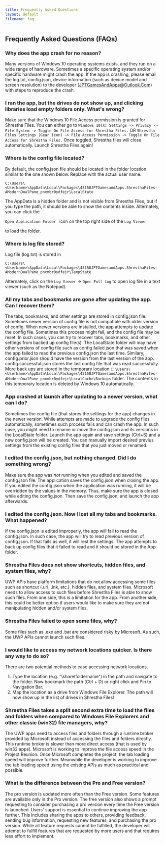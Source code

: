 ```yaml
---
title: Frequently Asked Questions
layout: default
filename: faq
--- 
```



## Frequently Asked Questions (FAQs)
### Why does the app crash for no reason?
Many versions of Windows 10 operating systems exists, and they run on a wide range of hardware. Sometimes a specific operating system and/or specific hardware might crash the app. If the app is crashing, please email the log.txt, config.json, device information (such as device model and screen resolution) to the developer (JPTGamesAndApps@Outlook.Com) with steps to reproduce the crash.

### I ran the app, but the drives do not show up, and clicking libraries load empty folders only. What's wrong?
Make sure that the Windows 10 File Access permission is granted for Shrestha Files. You can either go to
```Windows 10(X) Settings -> Privacy -> File System -> Toggle On File Access for Shrestha Files.```
OR
```Shrestha Files Settings (Gear Icon) -> File Access Permission -> Toggle On File Access for Shrestha Files.```
Once toggled, Shrestha files will close automatically. Launch Shrestha Files again!

### Where is the config file located?
By default, the config.json file should be located in the folder location similar to the one shown below. Replace <UserName> with the actual user name. 
  
```C:\Users\<UserName>\AppData\Local\Packages\43158JPTGamesandApps.ShresthaFiles-AModernDualPane_pnxmbr0ydfejr\LocalState ``` 
  
The AppData is a hidden folder and is not visible from Shrestha Files, but if you type the path, it should be able to show the contents inside. Alternately, you can click the 
  
```Open Application Folder ``` 
  icon on the top right side of the 
```Log Viewer``` 

to load the folder.


### Where is log file stored?
Log file (log.txt) is stored in 

```C:\Users\<UserName>\AppData\Local\Packages\43158JPTGamesandApps.ShresthaFiles-AModernDualPane_pnxmbr0ydfejr\TempState ``` 

Alternately, click on the ```Log Viewer``` -> ```Open Full Log``` to open log file in a text viewer (such as the Notepad).


### All my tabs and bookmarks are gone after updating the app. Can I recover them?
The tabs, bookmarks, and other settings are stored in config.json file. Sometimes newer version of config file is not compatible with older version of config. When newer versions are installed, the app attempts to update the config file. Sometimes this process might fail, and the config file may be reset. In such cases, you can try to recover tabs, bookmarks, and other settings from backed up config file(s). The LocalState folder will may have other versions of config file such as config.failed.json that was saved when the app failed to read the previous config.json the last time. Similary, config.prior.json should have the version from the last version of the app. config.successful.json stores the last config file that was read successfully. More back ups are stored in the temporary location ```C:\Users\<UserName>\AppData\Local\Packages\43158JPTGamesandApps.ShresthaFiles-AModernDualPane_pnxmbr0ydfejr\LocalCache\Backups``` folder. The contents in this temporary location is deleted by Windows 10 automatically.


### App crashed at launch after updating to a newer version, what can I do?
Sometimes the config file (that stores the settings for the app) changes in the newer version. While attempts are made to upgrade the config files automatically, sometimes such process fails and can crash the app. In such case, you might need to rename or move the config.json and its versions in the LocalState folder. Launch the app again and save settings (Ctrl+S) and a new config.json will be created. You can manually import desired previus settings from the existing config files that you just moved or renamed.

### I edited the config.json, but nothing changed. Did I do something wrong?
Make sure the app was *not* running when you edited and saved the config.json file. The application saves the config.json when closing the app. If you edited the config.json when the application was running, it will be overridden by the values in the memory. Thus, make sure the app is closed while editing the config.json. Then save the config.json, and launch the app afterwards.


### I edited the config.json. Now I lost all my tabs and bookmarks. What happened?
If the config.json is edited improperly, the app will fail to read the config.json. In such case, the app will try to read previous version of config.json. If that fails as well, it will rest the settings. The app attempts to back up config files that it failed to read and it should be stored in the App folder.

  
### Shrestha Files does not show shortcuts, hidden files, and system files, why?
UWP APIs have platform limitations that do not allow accessing some files such as shortcut (.url, .lnk, etc.), hidden files, and system files. Microsoft needs to allow access to such files before Shrestha Files is able to show such files. From one side, this is a limitation for the app. From another side, this could be better option if users would like to make sure they are not manipulating hidden and/or system files.
  
  
### Shrestha Files failed to open some files, why?
Some files such as .exe and .bat are considered risky by Microsoft. As such, the UWP APIs cannot launch such files.

  
### I would like to access my network locations quicker. Is there any way to do so?
There are two potential methods to ease accessing network locations. 
1. Type the location (e.g. "\\share\foldername") in the path and navigate to the folder. Now bookmark the path (Ctrl + D) or right click and Pin to Navigation Bar. 
2. Map the location as a drive from Windows File Explorer. The path will now show up in the list of drives in Shrestha Files!

  
### Shrestha Files takes a split second extra time to load the files and folders when compared to Windows File Explorers and other classic (win32) file managers, why?
The UWP apps need to access files and folders through a runtime broker provided by Microsoft instead of accessing the files and folders directly. This runtime broker is slower than more direct access (that is used by win32 apps). Microsoft is working to improve the file access speed in the Project Reunion. Once Microsoft completes the project, the tab loading speed will improve further. Meanwhile the developer is working to improve the tab loading speed using the existing APIs as much as practical and possible.

  
### What is the difference between the Pro and Free version?
The pro version is updated more often than the Free version. Some features are available only in the Pro version. The free version also shows a prompt requesting to consider purchasing a pro version every time the Free version is launched. Users' support is essential to continue improving the app further. This includes sharing the apps to others, providing feedback, sending bug information, requesting new features, and purchasing the pro version. While all feature requests cannot be fulfilled, the developer will attempt to fulfill features that are requested by more users and that requires less effort to implement.

